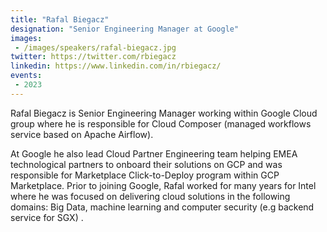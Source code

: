 ```yaml
---
title: "Rafal Biegacz"
designation: "Senior Engineering Manager at Google"
images:
 - /images/speakers/rafal-biegacz.jpg
twitter: https://twitter.com/rbiegacz
linkedin: https://www.linkedin.com/in/rbiegacz/
events:
 - 2023
---
```


Rafal Biegacz is Senior Engineering Manager working within Google Cloud group where he is responsible for Cloud Composer (managed workflows service based on Apache Airflow).



At Google he also lead Cloud Partner Engineering team helping EMEA technological partners to onboard their solutions on GCP and was responsible for Marketplace Click-to-Deploy program within GCP Marketplace. Prior to joining Google, Rafal worked for many years for Intel where he was focused on delivering cloud solutions in the following domains: Big Data, machine learning and computer security (e.g backend service for SGX) .
